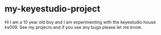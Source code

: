# my-keyestudio-project
Hi I am a 10 year old boy and I am experimenting with the keyestudio house ks009.
See my projects and if you see any bugs please let me know.
